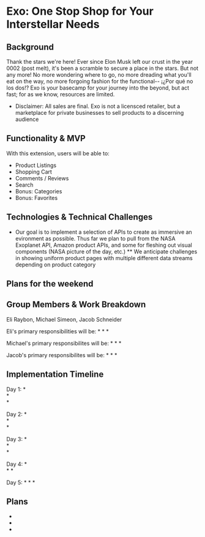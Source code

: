 # Exo: One Stop Shop for Your Interstellar Needs
## Background

Thank the stars we're here! Ever since Elon Musk left our crust in the year 0002 (post melt), it's been a scramble to secure a place in the stars. But not any more! No more wondering where to go, no more dreading what you'll eat on the way, no more forgoing fashion for the functional-- ¡¿Por qué no los dos!? Exo is your basecamp for your journey into the beyond, but act fast; for as we know, resources are limited.

* Disclaimer: All sales are final. Exo is not a licensced retailer, but a marketplace for private businesses to sell products to a discerning audience

## Functionality & MVP
With this extension, users will be able to:

* Product Listings
* Shopping Cart
* Comments / Reviews
* Search
* Bonus: Categories
* Bonus: Favorites


## Technologies & Technical Challenges
* Our goal is to implement a selection of APIs to create as immersive an evironment as possible. Thus far we plan to pull from the NASA Exoplanet API, Amazon product APIs, and some for fleshing out visual components (NASA picture of the day, etc.)
** We anticipate challenges in showing uniform product pages with multiple different data streams depending on product category

## Plans for the weekend


## Group Members & Work Breakdown
Eli Raybon, Michael Simeon, Jacob Schneider

Eli's primary responsibilities will be:
* 
* 
* 

Michael's primary responsibilites will be:
* 
* 
* 

Jacob's primary responsibilites will be:
* 
* 
* 

## Implementation Timeline
Day 1: 
*  
*  
*  

Day 2: 
*  
*  
*  

Day 3: 
*  
*  
*  

Day 4: 
*  
* 
* 

Day 5: 
* 
* 
* 

## Plans
* 
* 
* 

